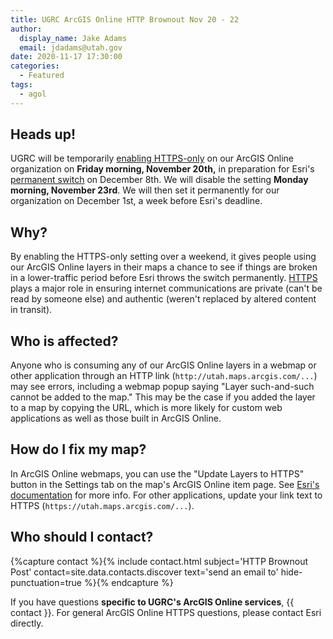 ```yaml
---
title: UGRC ArcGIS Online HTTP Brownout Nov 20 - 22
author:
  display_name: Jake Adams
  email: jdadams@utah.gov
date: 2020-11-17 17:30:00
categories:
  - Featured
tags:
  - agol
---
```


## Heads up!

UGRC will be temporarily [enabling HTTPS-only](https://support.esri.com/en/Technical-Article/000022877) on our ArcGIS Online organization on **Friday morning, November 20th,** in preparation for Esri's [permanent switch](https://support.esri.com/en/https_only) on December 8th. We will disable the setting **Monday morning, November 23rd**. We will then set it permanently for our organization on December 1st, a week before Esri's deadline.

## Why?

By enabling the HTTPS-only setting over a weekend, it gives people using our ArcGIS Online layers in their maps a chance to see if things are broken in a lower-traffic period before Esri throws the switch permanently. [HTTPS](https://en.wikipedia.org/wiki/HTTPS) plays a major role in ensuring internet communications are private (can't be read by someone else) and authentic (weren't replaced by altered content in transit).

## Who is affected?

Anyone who is consuming any of our ArcGIS Online layers in a webmap or other application through an HTTP link (`http://utah.maps.arcgis.com/...`) may see errors, including a webmap popup saying "Layer such-and-such cannot be added to the map." This may be the case if you added the layer to a map by copying the URL, which is more likely for custom web applications as well as those built in ArcGIS Online.

## How do I fix my map?

In ArcGIS Online webmaps, you can use the "Update Layers to HTTPS" button in the Settings tab on the map's ArcGIS Online item page. See [Esri's documentation](https://doc.arcgis.com/en/arcgis-online/reference/faq.htm#LAYERS_HTTPS) for more info. For other applications, update your link text to HTTPS (`https://utah.maps.arcgis.com/...`).

## Who should I contact?
{%capture contact %}{% include contact.html subject='HTTP Brownout Post' contact=site.data.contacts.discover text='send an email to' hide-punctuation=true %}{% endcapture %}

If you have questions **specific to UGRC's ArcGIS Online services**, {{ contact }}. For general ArcGIS Online HTTPS questions, please contact Esri directly.
